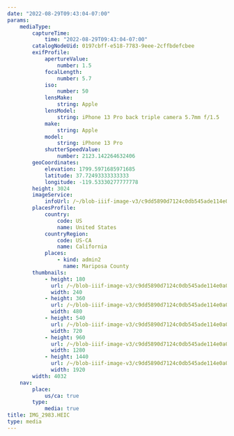 ```yaml
---
date: "2022-08-29T09:43:04-07:00"
params:
    mediaType:
        captureTime:
            time: "2022-08-29T09:43:04-07:00"
        catalogNodeUid: 0197cbff-e518-7783-9eee-2cffbdefcbee
        exifProfile:
            apertureValue:
                number: 1.5
            focalLength:
                number: 5.7
            iso:
                number: 50
            lensMake:
                string: Apple
            lensModel:
                string: iPhone 13 Pro back triple camera 5.7mm f/1.5
            make:
                string: Apple
            model:
                string: iPhone 13 Pro
            shutterSpeedValue:
                number: 2123.142264632406
        geoCoordinates:
            elevation: 1799.5971685971685
            latitude: 37.72493333333333
            longitude: -119.53330277777778
        height: 3024
        imageService:
            infoUrl: /~/blob-iiif-image-v3/c9dd5890d7124c0db545ade114e0a04a7c8ce5690f57f20d37355dd2ab0bb236/info.json
        placesProfile:
            country:
                code: US
                name: United States
            countryRegion:
                code: US-CA
                name: California
            places:
                - kind: admin2
                  name: Mariposa County
        thumbnails:
            - height: 180
              url: /~/blob-iiif-image-v3/c9dd5890d7124c0db545ade114e0a04a7c8ce5690f57f20d37355dd2ab0bb236/full/240%2C180/0/default.jpg
              width: 240
            - height: 360
              url: /~/blob-iiif-image-v3/c9dd5890d7124c0db545ade114e0a04a7c8ce5690f57f20d37355dd2ab0bb236/full/480%2C360/0/default.jpg
              width: 480
            - height: 540
              url: /~/blob-iiif-image-v3/c9dd5890d7124c0db545ade114e0a04a7c8ce5690f57f20d37355dd2ab0bb236/full/720%2C540/0/default.jpg
              width: 720
            - height: 960
              url: /~/blob-iiif-image-v3/c9dd5890d7124c0db545ade114e0a04a7c8ce5690f57f20d37355dd2ab0bb236/full/1280%2C960/0/default.jpg
              width: 1280
            - height: 1440
              url: /~/blob-iiif-image-v3/c9dd5890d7124c0db545ade114e0a04a7c8ce5690f57f20d37355dd2ab0bb236/full/1920%2C1440/0/default.jpg
              width: 1920
        width: 4032
    nav:
        place:
            us/ca: true
        type:
            media: true
title: IMG_2983.HEIC
type: media
---
```

